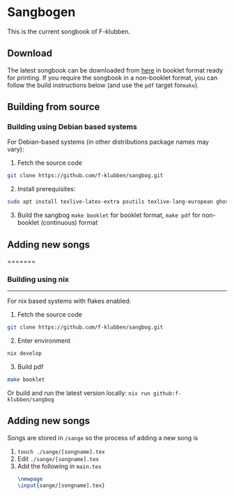 # Sangbogen

This is the current songbook of F-klubben.

## Download

The latest songbook can be downloaded from [here](https://github.com/f-klubben/sangbog/releases/latest/download/sangbog.pdf) in booklet format ready for printing. If you require the songbook in a non-booklet format, you can follow the build instructions below (and use the `pdf` target for`make`).

## Building from source

### Building using Debian based systems

For Debian-based systems (in other distributions package names may vary):

1. Fetch the source code

```sh
git clone https://github.com/f-klubben/sangbog.git
```

2. Install prerequisites:

```sh
sudo apt install texlive-latex-extra psutils texlive-lang-european ghostscript
```

3. Build the sangbog
   `make booklet` for booklet format, `make pdf` for non-booklet (continuous) format

## Adding new songs

=======

### Building using nix

---

For nix based systems with flakes enabled:

1. Fetch the source code

```sh
git clone https://github.com/f-klubben/sangbog.git
```

2. Enter environment

```sh
nix develop
```

3. Build pdf

```sh
make booklet
```

Or build and run the latest version locally: `nix run github:f-klubben/sangbog`

## Adding new songs

Songs are stored in `/sange` so the process of adding a new song is

1. `touch ./sange/[songname].tex`
2. Edit `./sange/[songname].tex`
3. Add the following in `main.tex`
   ```latex
   \newpage
   \input{sange/[songname].tex}
   ```
